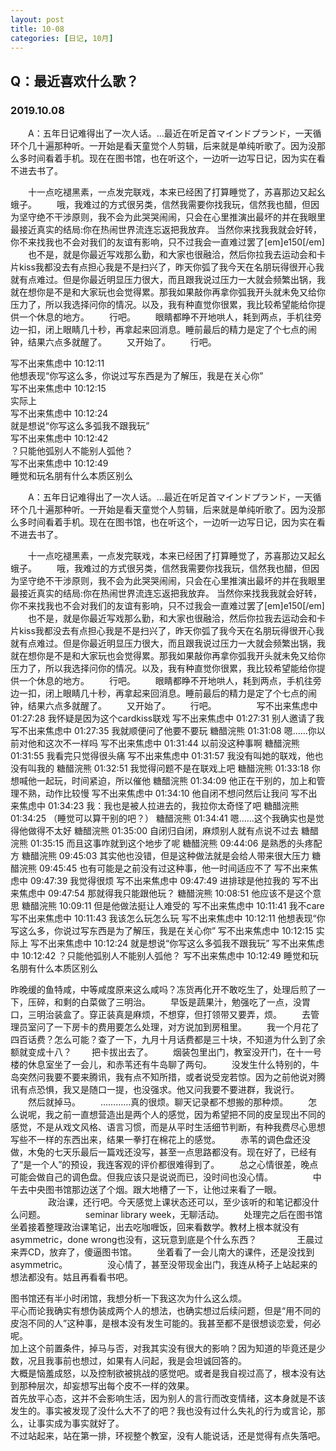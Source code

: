 ```yaml
---
layout: post
title: 10-08
categories: [日记, 10月]
---
```

## Q：最近喜欢什么歌？

### 2019.10.08
　　A：五年日记难得出了一次人话。…最近在听足首マインドプランド，一天循环个几十遍那种听。一开始是看天童觉个人剪辑，后来就是单纯听歌了。因为没那么多时间看着手机。现在在图书馆，也在听这个，一边听一边写日记，因为实在看不进去书了。

　　十一点吃褪黑素，一点发完联戏，本来已经困了打算睡觉了，苏喜那边又起幺蛾子。
　　哦，我难过的方式很另类，信然我需要你找我玩，信然我也醋，但因为坚守绝不干涉原则，我不会为此哭哭闹闹，只会在心里推演出最坏的并在我眼里最接近真实的结局:你在热闹世界流连忘返把我放弃。
当然你来找我我就会好转，你不来找我也不会对我们的友谊有影响，只不过我会一直难过罢了[em]e150[/em]
　　也不是，就是你最近写戏那么勤，和大家也很融洽，然后你拉我去运动会和卡片kiss我都没去有点担心我是不是扫兴了，昨天你弧了我今天在名朋玩得很开心我就有点难过。但是你最近明显压力很大，而且跟我说过压力一大就会频繁出锅，我就在想你是不是和大家玩也会觉得累。那我如果敲你再拿你弧我开头就未免又给你压力了，所以我选择问你的情况。以及，我有种直觉你很累，我比较希望能给你提供一个休息的地方。
　　行吧。
　　眼睛都睁不开地哄人，耗到两点，手机往旁边一扣，闭上眼睛几十秒，再拿起来回消息。睡前最后的精力是定了个七点的闹钟，结果六点多就醒了。
　　又开始了。
　　行吧。
　　

写不出来焦虑中  10:12:11  
他想表现“你写这么多，你说过写东西是为了解压，我是在关心你”  
写不出来焦虑中  10:12:15  
实际上  
写不出来焦虑中  10:12:24  
就是想说“你写这么多弧我不跟我玩”  
写不出来焦虑中  10:12:42  
？只能他弧别人不能别人弧他？  
写不出来焦虑中  10:12:49  
睡觉和玩名朋有什么本质区别么  

　　A：五年日记难得出了一次人话。…最近在听足首マインドプランド，一天循环个几十遍那种听。一开始是看天童觉个人剪辑，后来就是单纯听歌了。因为没那么多时间看着手机。现在在图书馆，也在听这个，一边听一边写日记，因为实在看不进去书了。

　　十一点吃褪黑素，一点发完联戏，本来已经困了打算睡觉了，苏喜那边又起幺蛾子。
　　哦，我难过的方式很另类，信然我需要你找我玩，信然我也醋，但因为坚守绝不干涉原则，我不会为此哭哭闹闹，只会在心里推演出最坏的并在我眼里最接近真实的结局:你在热闹世界流连忘返把我放弃。
当然你来找我我就会好转，你不来找我也不会对我们的友谊有影响，只不过我会一直难过罢了[em]e150[/em]
　　也不是，就是你最近写戏那么勤，和大家也很融洽，然后你拉我去运动会和卡片kiss我都没去有点担心我是不是扫兴了，昨天你弧了我今天在名朋玩得很开心我就有点难过。但是你最近明显压力很大，而且跟我说过压力一大就会频繁出锅，我就在想你是不是和大家玩也会觉得累。那我如果敲你再拿你弧我开头就未免又给你压力了，所以我选择问你的情况。以及，我有种直觉你很累，我比较希望能给你提供一个休息的地方。
　　行吧。
　　眼睛都睁不开地哄人，耗到两点，手机往旁边一扣，闭上眼睛几十秒，再拿起来回消息。睡前最后的精力是定了个七点的闹钟，结果六点多就醒了。
　　又开始了。
　　行吧。
　　
　　写不出来焦虑中  01:27:28
我怀疑是因为这个cardkiss联戏
写不出来焦虑中  01:27:31
别人邀请了我
写不出来焦虑中  01:27:35
我就顺便问了他要不要玩
糖醋浣熊  01:31:08
嗯……你以前对他和这次不一样吗
写不出来焦虑中  01:31:44
以前没这种事啊
糖醋浣熊  01:31:55
我看完只觉得很头痛
写不出来焦虑中  01:31:57
我没有叫她的联戏，他也没有叫我的
糖醋浣熊  01:32:51
我觉得问题不是在联戏上吧
糖醋浣熊  01:33:18
你想喊他一起玩，时间紧迫，所以催他
糖醋浣熊  01:34:09
他正在干别的，加上和管理不熟，动作比较慢
写不出来焦虑中  01:34:10
他自闭不想问然后让我问
写不出来焦虑中  01:34:23
我：我也是被人拉进去的，我拉你太奇怪了吧
糖醋浣熊  01:34:25
（睡觉可以算干别的吧？）
糖醋浣熊  01:34:41
嗯……这个我确实也是觉得他做得不太好
糖醋浣熊  01:35:00
自闭归自闭，麻烦别人就有点说不过去
糖醋浣熊  01:35:15
而且这事咋就到这个地步了呢
糖醋浣熊  09:44:06
是熟悉的头疼配方
糖醋浣熊  09:45:03
其实他也没错，但是这种做法就是会给人带来很大压力
糖醋浣熊  09:45:45
也有可能是之前没有过这种事，他一时间适应不了
写不出来焦虑中  09:47:39
我觉得很烦
写不出来焦虑中  09:47:49
进排球是他拉我的
写不出来焦虑中  09:47:54
那就得我只能跟他玩？
糖醋浣熊  10:08:51
他应该不是这个意思
糖醋浣熊  10:09:11
但是他做法挺让人难受的
写不出来焦虑中  10:11:41
我不care
写不出来焦虑中  10:11:43
我该怎么玩怎么玩
写不出来焦虑中  10:12:11
他想表现“你写这么多，你说过写东西是为了解压，我是在关心你”
写不出来焦虑中  10:12:15
实际上
写不出来焦虑中  10:12:24
就是想说“你写这么多弧我不跟我玩”
写不出来焦虑中  10:12:42
？只能他弧别人不能别人弧他？
写不出来焦虑中  10:12:49
睡觉和玩名朋有什么本质区别么

昨晚缓的鱼特咸，中等咸度原来这么咸吗？冻货再化开不敢吃生了，处理后煎了一下，压碎，和剩的白菜做了三明治。
　　早饭是蔬果汁，勉强吃了一点，没胃口，三明治装盒了。穿正装真是麻烦，不想穿，但打领带又要弄，烦。
　　去管理员室问了一下房卡的费用要怎么处理，对方说加到房租里。
　　我一个月花了四百话费？怎么可能？查了一下，九月十月话费都是三十块，不知道为什么到了余额就变成十八？
　　把卡拔出去了。
　　烟装包里出门，教室没开门，在十一号楼的休息室坐了一会儿，和赤苇还有牛岛聊了两句。
　　没发生什么特别的，牛岛突然问我要不要来腾讯，我有点不知所措，或者说受宠若惊。因为之前他说对腾讯有点恐惧，我又是随口一提，也没强求。他又问我要不要进群，我说行。
　　然后就掉马。
　　…………真的很烦。聊天记录都不想搬的那种烦。
　　怎么说呢，我之前一直想营造出是两个人的感觉，因为希望把不同的皮呈现出不同的感觉，不是从戏文风格、语言习惯，而是从平时生活细节判断，有种我费尽心思想写些不一样的东西出来，结果一拳打在棉花上的感觉。
　　赤苇的调色盘还没做，木兔的七天乐最后一篇戏还没写，甚至一点思路都没有。现在好了，已经有了“是一个人”的预设，我连客观的评价都很难得到了。
　　总之心情很差，晚点可能会做自己的调色盘。但我应该只是说说而已，没时间也没心情。
　　
　　中午去中央图书馆那边送了个烟。跟大地槽了一下，让他过来看了一眼。
　　
　　政治课，还行吧。今天感觉上课状态还可以，至少该听的和笔记都没什么问题。
　　
　　seminar library week，无聊活动。
　　处理完之后在图书馆坐着接着整理政治课笔记，出去吃咖喱饭，回来看数学。教材上根本就没有asymmetric，done wrong也没有，这玩意到底是个什么东西？
　　
　　王晨过来弄CD，放弃了，傻逼图书馆。
　　坐着看了一会儿南大的课件，还是没找到asymmetric。
　　
　　没心情了，甚至没带现金出门，我连从椅子上站起来的想法都没有。姑且再看看书吧。

图书馆还有半小时闭馆，我想分析一下我这次为什么这么烦。  
平心而论我确实有想伪装成两个人的想法，也确实想过后续问题，但是“用不同的皮泡不同的人”这种事，是根本没有发生可能的。我甚至都不是很想谈恋爱，何必呢。  
加上这个前置条件，掉马与否，对我其实没有很大的影响？因为知道的毕竟还是少数，况且我事前也想过，如果有人问起，我是会坦诚回答的。  
大概是恼羞成怒，以及控制欲被挑战的感觉吧。或者是我自视过高了，根本没有达到那种层次，却妄想写出每个皮不一样的效果。  
首先放平心态，这并不会影响生活，因为别人的言行而改变情绪，这本身就是不该发生的。事实被发现了没什么大不了的吧？我也没有过什么失礼的行为或言论，那么，让事实成为事实就好了。  
不过站起来，站在第一排，环视整个教室，没有人能说话，还是觉得有点失落吧。  


